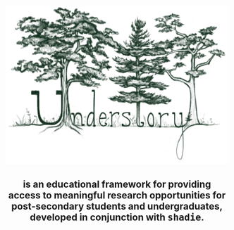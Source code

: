 # 

![Understory Logo](assets/understory.png#logo)

<center><h2>is an educational framework for providing access to meaningful research opportunities for post-secondary students and undergraduates, developed in conjunction with <samp>shadie</samp>. </h2></center>

<style>
  .md-typeset h1,
  .md-content__button {
    display: none;
  }
</style>